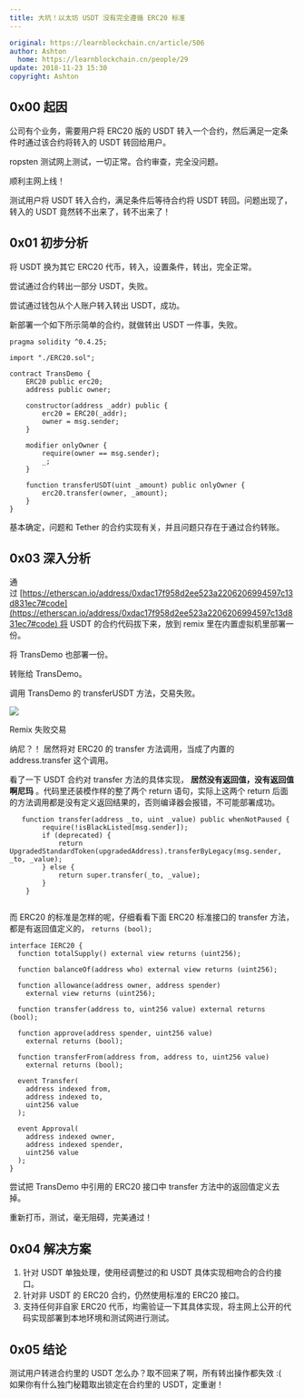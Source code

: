 ```yaml
---
title: 大坑！以太坊 USDT 没有完全遵循 ERC20 标准
---
```

```yaml
original: https://learnblockchain.cn/article/506
author: Ashton 
  home: https://learnblockchain.cn/people/29
update: 2018-11-23 15:30
copyright: Ashton 
```
## 0x00 起因

公司有个业务，需要用户将 ERC20 版的 USDT 转入一个合约，然后满足一定条件时通过该合约将转入的 USDT 转回给用户。

ropsten 测试网上测试，一切正常。合约审查，完全没问题。

顺利主网上线！

测试用户将 USDT 转入合约，满足条件后等待合约将 USDT 转回。问题出现了，转入的 USDT 竟然转不出来了，转不出来了！

## 0x01 初步分析

将 USDT 换为其它 ERC20 代币，转入，设置条件，转出，完全正常。

尝试通过合约转出一部分 USDT，失败。

尝试通过钱包从个人账户转入转出 USDT，成功。

新部署一个如下所示简单的合约，就做转出 USDT 一件事，失败。

```sol
pragma solidity ^0.4.25;

import "./ERC20.sol";

contract TransDemo {
    ERC20 public erc20;
    address public owner;

    constructor(address _addr) public {
        erc20 = ERC20(_addr);
        owner = msg.sender;
    }

    modifier onlyOwner {
        require(owner == msg.sender);
        _;
    }

    function transferUSDT(uint _amount) public onlyOwner {
        erc20.transfer(owner, _amount);
    }
}
```

基本确定，问题和 Tether 的合约实现有关，并且问题只存在于通过合约转账。

## 0x03 深入分析

通过 [https://etherscan.io/address/0xdac17f958d2ee523a2206206994597c13d831ec7#code](https://etherscan.io/address/0xdac17f958d2ee523a2206206994597c13d831ec7#code) 将 USDT 的合约代码拔下来，放到 remix 里在内置虚拟机里部署一份。

将 TransDemo 也部署一份。

转账给 TransDemo。

调用 TransDemo 的 transferUSDT 方法，交易失败。

![](https://img.learnblockchain.cn/2020/02/05_/804290895.png)

Remix 失败交易

纳尼？！ 居然将对 ERC20 的 transfer 方法调用，当成了内置的 address.transfer 这个调用。

看了一下 USDT 合约对 transfer 方法的具体实现， **居然没有返回值，没有返回值啊尼玛** 。代码里还装模作样的整了两个 return 语句，实际上这两个 return 后面的方法调用都是没有定义返回结果的，否则编译器会报错，不可能部署成功。

```sol
   function transfer(address _to, uint _value) public whenNotPaused {
        require(!isBlackListed[msg.sender]);
        if (deprecated) {
            return UpgradedStandardToken(upgradedAddress).transferByLegacy(msg.sender, _to, _value);
        } else {
            return super.transfer(_to, _value);
        }
    }


```

而 ERC20 的标准是怎样的呢，仔细看看下面 ERC20 标准接口的 transfer 方法，都是有返回值定义的， `returns (bool);`

```sol
interface IERC20 {
  function totalSupply() external view returns (uint256);

  function balanceOf(address who) external view returns (uint256);

  function allowance(address owner, address spender)
    external view returns (uint256);

  function transfer(address to, uint256 value) external returns (bool);

  function approve(address spender, uint256 value)
    external returns (bool);

  function transferFrom(address from, address to, uint256 value)
    external returns (bool);

  event Transfer(
    address indexed from,
    address indexed to,
    uint256 value
  );

  event Approval(
    address indexed owner,
    address indexed spender,
    uint256 value
  );
}
```

尝试把 TransDemo 中引用的 ERC20 接口中 transfer 方法中的返回值定义去掉。

重新打币，测试，毫无阻碍，完美通过！

## 0x04 解决方案

1. 针对 USDT 单独处理，使用经调整过的和 USDT 具体实现相吻合的合约接口。
2. 针对非 USDT 的 ERC20 合约，仍然使用标准的 ERC20 接口。
3. 支持任何非自家 ERC20 代币，均需验证一下其具体实现，将主网上公开的代码实现部署到本地环境和测试网进行测试。

## 0x05 结论

测试用户转进合约里的 USDT 怎么办？取不回来了啊，所有转出操作都失效 :(  
如果你有什么独门秘籍取出锁定在合约里的 USDT，定重谢！
